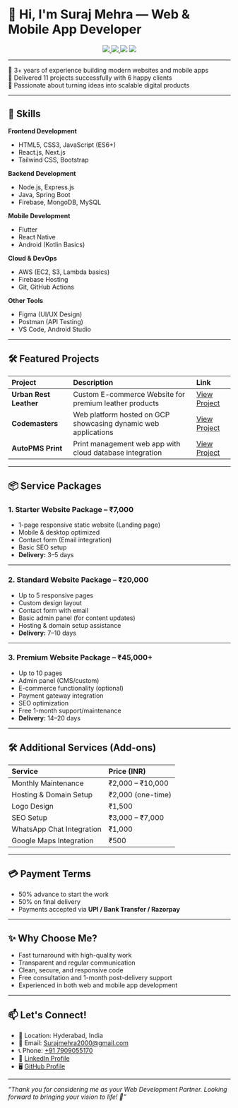 # 👋 Hi, I'm Suraj Mehra — Web & Mobile App Developer

<p align="center">
  <a href="https://linkedin.com/in/suraj-mehra-276b94189">
    <img src="https://img.shields.io/badge/LinkedIn-Suraj%20Mehra-blue?style=for-the-badge&logo=linkedin" />
  </a>
  <a href="https://github.com/surajmehra970">
    <img src="https://img.shields.io/badge/GitHub-@surajmehra970-181717?style=for-the-badge&logo=github" />
  </a>
  <img src="https://img.shields.io/badge/Freelancer-Available-green?style=for-the-badge&logo=fiverr" />
  <img src="https://img.shields.io/badge/Tech Stack-React.js | Flutter | Firebase-blueviolet?style=for-the-badge" />
</p>

---

🔹 3+ years of experience building modern websites and mobile apps  
🔹 Delivered 11 projects successfully with 6 happy clients  
🔹 Passionate about turning ideas into scalable digital products  

---

## 🚀 Skills

**Frontend Development**  
- HTML5, CSS3, JavaScript (ES6+)
- React.js, Next.js
- Tailwind CSS, Bootstrap

**Backend Development**  
- Node.js, Express.js
- Java, Spring Boot
- Firebase, MongoDB, MySQL

**Mobile Development**  
- Flutter
- React Native
- Android (Kotlin Basics)

**Cloud & DevOps**  
- AWS (EC2, S3, Lambda basics)
- Firebase Hosting
- Git, GitHub Actions

**Other Tools**  
- Figma (UI/UX Design)
- Postman (API Testing)
- VS Code, Android Studio

---

## 🛠️ Featured Projects

| Project | Description | Link |
|:---|:---|:---|
| **Urban Rest Leather** | Custom E-commerce Website for premium leather products | [View Project](https://urbanrestleather.com/) |
| **Codemasters** | Web platform hosted on GCP showcasing dynamic web applications | [View Project](https://codemastersm--codemastersm.asia-east1.hosted.app/) |
| **AutoPMS Print** | Print management web app with cloud database integration | [View Project](https://autopmsprint.web.app/) |

---

## 📦 Service Packages

### 1. Starter Website Package – ₹7,000
- 1-page responsive static website (Landing page)
- Mobile & desktop optimized
- Contact form (Email integration)
- Basic SEO setup
- **Delivery:** 3–5 days

---

### 2. Standard Website Package – ₹20,000
- Up to 5 responsive pages
- Custom design layout
- Contact form with email
- Basic admin panel (for content updates)
- Hosting & domain setup assistance
- **Delivery:** 7–10 days

---

### 3. Premium Website Package – ₹45,000+
- Up to 10 pages
- Admin panel (CMS/custom)
- E-commerce functionality (optional)
- Payment gateway integration
- SEO optimization
- Free 1-month support/maintenance
- **Delivery:** 14–20 days

---

## 🛠️ Additional Services (Add-ons)

| Service | Price (INR) |
|:---|:---|
| Monthly Maintenance | ₹2,000 – ₹10,000 |
| Hosting & Domain Setup | ₹2,000 (one-time) |
| Logo Design | ₹1,500 |
| SEO Setup | ₹3,000 – ₹7,000 |
| WhatsApp Chat Integration | ₹1,000 |
| Google Maps Integration | ₹500 |

---

## 💳 Payment Terms

- 50% advance to start the work
- 50% on final delivery
- Payments accepted via **UPI / Bank Transfer / Razorpay**

---

## ✨ Why Choose Me?

- Fast turnaround with high-quality work
- Transparent and regular communication
- Clean, secure, and responsive code
- Free consultation and 1-month post-delivery support
- Experienced in both web and mobile app development

---

## 📫 Let's Connect!

- 📍 Location: Hyderabad, India
- 📧 Email: [Surajmehra2000@gmail.com](mailto:Surajmehra2000@gmail.com)
- 📞 Phone: [+91 7909055170](tel:+917909055170)
- 🔗 [LinkedIn Profile](https://www.linkedin.com/in/suraj-mehra-276b94189)
- 🖥️ [GitHub Profile](https://github.com/surajmehra970)

---

_“Thank you for considering me as your Web Development Partner. Looking forward to bringing your vision to life! 🚀”_
